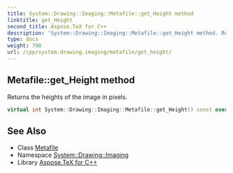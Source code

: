 ```yaml
---
title: System::Drawing::Imaging::Metafile::get_Height method
linktitle: get_Height
second_title: Aspose.TeX for C++
description: 'System::Drawing::Imaging::Metafile::get_Height method. Returns the heights of the image in pixels in C++.'
type: docs
weight: 700
url: /cpp/system.drawing.imaging/metafile/get_height/
---
```

## Metafile::get_Height method


Returns the heights of the image in pixels.

```cpp
virtual int System::Drawing::Imaging::Metafile::get_Height() const override
```

## See Also

* Class [Metafile](../)
* Namespace [System::Drawing::Imaging](../../)
* Library [Aspose.TeX for C++](../../../)
